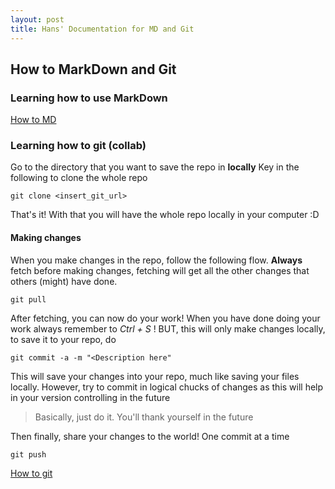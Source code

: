 ```yaml
---
layout: post
title: Hans' Documentation for MD and Git
---
```


## How to MarkDown and Git
### Learning how to use MarkDown

[How to MD](https://github.com/adam-p/markdown-here/wiki/Markdown-Cheatsheet)

### Learning how to git (collab)

Go to the directory that you want to save the repo in **locally**
Key in the following to clone the whole repo

```git
git clone <insert_git_url>
```

That's it!
With that you will have the whole repo locally in your computer :D

#### Making changes

When you make changes in the repo, follow the following flow.
**Always** fetch before making changes, fetching will get all the other changes that others (might) have done.

```git
git pull
```

After fetching, you can now do your work!
When you have done doing your work always remember to *Ctrl + S* !
BUT, this will only make changes locally, to save it to your repo, do

```git
git commit -a -m "<Description here"
```

This will save your changes into your repo, much like saving your files locally.
However, try to commit in logical chucks of changes as this will help in your version controlling in the future
>Basically, just do it. You'll thank yourself in the future

Then finally, share your changes to the world!
One commit at a time

```git
git push
```

[How to git](https://gist.github.com/adamloving/5690951)
